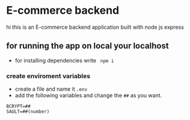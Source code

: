 # E-commerce backend
hi this is an E-commerce backend application built with node js express

## for running the app on local your localhost

- for installing dependencies write ` npm i`


### create enviroment variables

- create a file and name it `.env`
- add the following variables and change the `##` as you want.


```
BCRYPT=##
SAULT=##(number)
```

